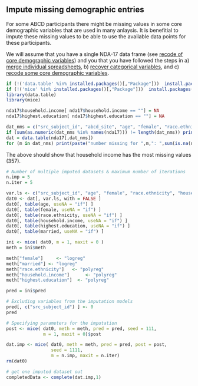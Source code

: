 ## Impute missing demographic entries

For some ABCD participants there might be missing values in some core demographic variables that are used in many anlaysis. It is benefitial to impute these missing values to be able to use the available data points for these participants.

We will assume that you have a single NDA-17 data frame (see [recode of core demographic variables](https://github.com/ABCD-STUDY/analysis-nda17/blob/master/notebooks/derived/core_demographic.md)) and you that you have followed the steps in a) [merge individual spreadsheets](https://github.com/ABCD-STUDY/analysis-nda17/blob/master/notebooks/general/merge_data.md), b) [recover categorical variables](https://github.com/ABCD-STUDY/analysis-nda17/blob/master/notebooks/general/categorical_extension.md), and c) [recode some core demographic variables](https://github.com/ABCD-STUDY/analysis-nda17/blob/master/notebooks/derived/core_demographic.md).

```r
if (!('data.table' %in% installed.packages()[,"Package"]))  install.packages('data.table')
if (!('mice' %in% installed.packages()[,"Package"]))  install.packages('mice')
library(data.table)
library(mice)

nda17$household.income[ nda17$household.income == ""] = NA
nda17$highest.education[ nda17$highest.education == ""] = NA

dat_nms = c("src_subject_id", "abcd_site", "age", "female", "race.ethnicity", "highest.education", "married", "household.income")
if (sum(as.numeric(dat_nms %in% names(nda17))) != length(dat_nms)) print("Error: missing core demographics. Add those first")
dat = data.table(nda17[,dat_nms])
for (m in dat_nms) print(paste("number missing for ",m,": ",sum(is.na(nda17[[m]]) | (nda17[m] == "")),sep=""))
```

The above should show that household income has the most missing values (357).

```r
# Number of multiple imputed datasets & maximum number of iterations 
n.imp = 5
n.iter = 5

var.ls <- c("src_subject_id", "age", "female", "race.ethnicity", "household.income", "highest.education","married")
dat0 <- dat[, var.ls, with = FALSE ]
dat0[, table(age, useNA = "if") ]
dat0[, table(female, useNA = "if") ]
dat0[, table(race.ethnicity, useNA = "if") ]
dat0[, table(household.income, useNA = "if") ]
dat0[, table(highest.education, useNA = "if") ]
dat0[, table(married, useNA = "if") ]

ini <- mice( dat0, m = 1, maxit = 0 )
meth = ini$meth

meth["female"]     <- "logreg"
meth["married"] <- "logreg"
meth["race.ethnicity"]   <- "polyreg"
meth["household.income"]      <- "polyreg"
meth["highest.education"]  <- "polyreg"

pred = ini$pred

# Excluding variables from the imputation models
pred[, c("src_subject_id") ] <- 0
pred

# Specifying parameters for the imputation
post <- mice( dat0, meth = meth, pred = pred, seed = 111,
              m = 1, maxit = 0)$post

dat.imp <- mice( dat0, meth = meth, pred = pred, post = post,
                 seed = 1111,
                 m = n.imp, maxit = n.iter)
rm(dat0)

# get one imputed dataset out
completedData <- complete(dat.imp,1)
```

